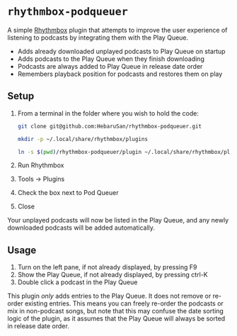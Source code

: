 # `rhythmbox-podqueuer`
A simple [Rhythmbox](https://wiki.gnome.org/Apps/Rhythmbox) plugin that attempts to improve the user experience of listening to podcasts by integrating them with the Play Queue.
* Adds already downloaded unplayed podcasts to Play Queue on startup
* Adds podcasts to the Play Queue when they finish downloading
* Podcasts are always added to Play Queue in release date order
* Remembers playback position for podcasts and restores them on play

## Setup
1. From a terminal in the folder where you wish to hold the code:

   ```Bash
   git clone git@github.com:HebaruSan/rhythmbox-podqueuer.git

   mkdir -p ~/.local/share/rhythmbox/plugins

   ln -s $(pwd)/rhythmbox-podqueuer/plugin ~/.local/share/rhythmbox/plugins/podqueuer
   ```
2. Run Rhythmbox
3. Tools &rarr; Plugins
4. Check the box next to Pod Queuer
5. Close

Your unplayed podcasts will now be listed in the Play Queue, and any newly downloaded podcasts will be added automatically.

## Usage
1. Turn on the left pane, if not already displayed, by pressing F9
2. Show the Play Queue, if not already displayed, by pressing ctrl-K
3. Double click a podcast in the Play Queue

This plugin *only* adds entries to the Play Queue. It does not remove or re-order existing entries. This means you can freely re-order the podcasts or mix in non-podcast songs, but note that this may confuse the date sorting logic of the plugin, as it assumes that the Play Queue will always be sorted in release date order.
